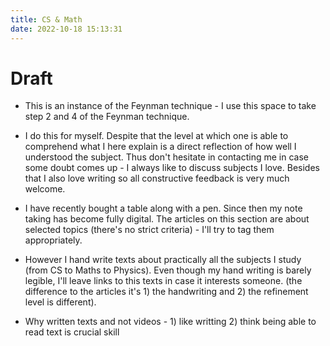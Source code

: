 ```yaml
---
title: CS & Math
date: 2022-10-18 15:13:31
---
```


# Draft

- This is an instance of the Feynman technique - I use this space to take step 2 and 4 of the 
Feynman technique.

- I do this for myself. Despite that the level at which one is able to comprehend what I here explain
is a direct reflection of how well I understood the subject. Thus don't hesitate in contacting me in case
some doubt comes up - I always like to discuss subjects I love. Besides that I also love writing so all
constructive feedback is very much welcome.

- I have recently bought a table along with a pen. Since then my note taking has become fully digital.
The articles on this section are about selected topics (there's no strict criteria) - I'll try to tag 
them appropriately. 

- However I hand write texts about practically all the subjects I study (from CS to Maths to Physics).
Even though my hand writing is barely legible, I'll leave links to this texts in case it interests someone.
(the difference to the articles it's 1) the handwriting and 2) the refinement level is different).

- Why written texts and not videos - 1) like writting 2) think being able to read text is crucial skill
